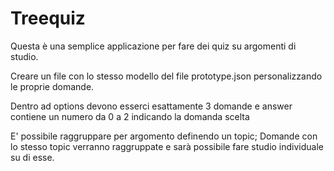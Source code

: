 # Treequiz
Questa è una semplice applicazione per fare dei quiz su argomenti di studio.

Creare un file con lo stesso modello del file prototype.json personalizzando le proprie domande.

Dentro ad options devono esserci esattamente 3 domande e answer contiene un numero da 0 a 2 indicando la domanda scelta

E' possibile raggruppare per argomento definendo un topic; Domande con lo stesso topic verranno raggruppate e sarà possibile fare studio individuale su di esse.

